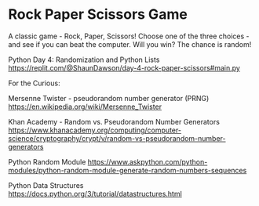 # Rock Paper Scissors Game

A classic game - Rock, Paper, Scissors! Choose one of the three choices - and see if you can beat the computer.
Will you win? The chance is random!


Python Day 4: Randomization and Python Lists
https://replit.com/@ShaunDawson/day-4-rock-paper-scissors#main.py


For the Curious: 

Mersenne Twister - pseudorandom number generator (PRNG) 
https://en.wikipedia.org/wiki/Mersenne_Twister

Khan Academy - Random vs. Pseudorandom Number Generators
https://www.khanacademy.org/computing/computer-science/cryptography/crypt/v/random-vs-pseudorandom-number-generators

Python Random Module
https://www.askpython.com/python-modules/python-random-module-generate-random-numbers-sequences

Python Data Structures
https://docs.python.org/3/tutorial/datastructures.html
